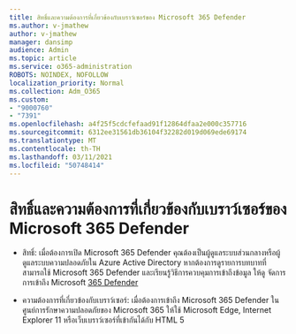 ```yaml
---
title: สิทธิ์และความต้องการที่เกี่ยวข้องกับเบราว์เซอร์ของ Microsoft 365 Defender
ms.author: v-jmathew
author: v-jmathew
manager: dansimp
audience: Admin
ms.topic: article
ms.service: o365-administration
ROBOTS: NOINDEX, NOFOLLOW
localization_priority: Normal
ms.collection: Adm_O365
ms.custom:
- "9000760"
- "7391"
ms.openlocfilehash: a4f25f5cdcfefaad91f12864dfaa2e000c357716
ms.sourcegitcommit: 6312ee31561db36104f32282d019d069ede69174
ms.translationtype: MT
ms.contentlocale: th-TH
ms.lasthandoff: 03/11/2021
ms.locfileid: "50748414"
---
```

# <a name="permissions-and-browser-related-requirements-for-microsoft-365-defender"></a>สิทธิ์และความต้องการที่เกี่ยวข้องกับเบราว์เซอร์ของ Microsoft 365 Defender

- สิทธิ์: เมื่อต้องการเปิด Microsoft 365 Defender คุณต้องเป็นผู้ดูแลระบบส่วนกลางหรือผู้ดูแลระบบความปลอดภัยใน Azure Active Directory หากต้องการดูรายการบทบาทที่สามารถใช้ Microsoft 365 Defender และเรียนรู้วิธีการควบคุมการเข้าถึงข้อมูล ให้ดู จัดการการเข้าถึง Microsoft [365 Defender](https://go.microsoft.com/fwlink/?linkid=2143626)

- ความต้องการที่เกี่ยวข้องกับเบราว์เซอร์: เมื่อต้องการเข้าถึง Microsoft 365 Defender ในศูนย์การรักษาความปลอดภัยของ Microsoft 365 ให้ใช้ Microsoft Edge, Internet Explorer 11 หรือเว็บเบราว์เซอร์ที่เข้ากันได้กับ HTML 5
